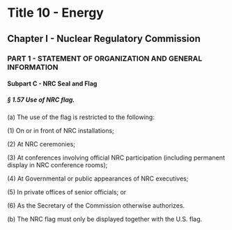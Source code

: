 
# Title 10 - Energy
## Chapter I - Nuclear Regulatory Commission
### PART 1 - STATEMENT OF ORGANIZATION AND GENERAL INFORMATION
#### Subpart C - NRC Seal and Flag
##### § 1.57 Use of NRC flag.

(a) The use of the flag is restricted to the following:

(1) On or in front of NRC installations;

(2) At NRC ceremonies;

(3) At conferences involving official NRC participation (including permanent display in NRC conference rooms);

(4) At Governmental or public appearances of NRC executives;

(5) In private offices of senior officials; or

(6) As the Secretary of the Commission otherwise authorizes.

(b) The NRC flag must only be displayed together with the U.S. flag.
